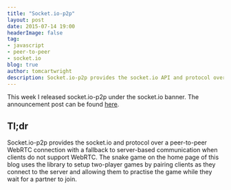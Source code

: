 ```yaml
---
title: "Socket.io-p2p"
layout: post
date: 2015-07-14 19:00
headerImage: false
tag:
- javascript
- peer-to-peer
- socket.io
blog: true
author: tomcartwright
description: Socket.io-p2p provides the socket.io API and protocol over a peer-to-peer connection with a server-based fallback.
---
```


This week I released socket.io-p2p under the socket.io banner. The announcement post can be found [here](http://socket.io/blog/socket-io-p2p/).
## Tl;dr

Socket.io-p2p provides the socket.io and protocol over a peer-to-peer WebRTC connection with a fallback to server-based communication when clients do not support WebRTC. The snake game on the home page of this blog uses the library to setup two-player games by pairing clients as they connect to the server and allowing them to practise the game while they wait for a partner to join.
